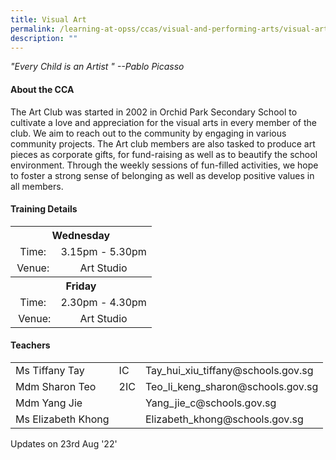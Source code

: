 ```yaml
---
title: Visual Art
permalink: /learning-at-opss/ccas/visual-and-performing-arts/visual-art
description: ""
---
```

<p><em>"Every Child is an Artist " --Pablo Picasso</em></p>
<h4>About the CCA</h4>

<p>The Art Club was started in 2002 in Orchid Park Secondary School to cultivate a love and appreciation for the visual arts in every member of the club. We aim to reach out to the community by engaging in various community projects. The Art club members are also tasked to produce art pieces as corporate gifts, for fund-raising as well as to beautify the school environment. Through the weekly sessions of fun-filled activities, we hope to foster a strong sense of belonging as well as develop positive values in all members.</p>
<h4>Training Details</h4>
<table>
<tbody>
<tr>
<th style="text-align: center;" colspan="2">Wednesday</th>
</tr>
<tr>
<td style="text-align: center;">Time:</td>
<td style="text-align: center;">3.15pm - 5.30pm</td>
</tr>
<tr>
<td style="text-align: center;">Venue:</td>
<td style="text-align: center;">Art Studio</td>
</tr>
<tr>
<th style="text-align: center;" colspan="2">Friday</th>
</tr>
<tr>
<td style="text-align: center;">Time:</td>
<td style="text-align: center;">2.30pm - 4.30pm</td>
</tr>
<tr>
<td style="text-align: center;">&nbsp;Venue:</td>
<td style="text-align: center;">Art Studio</td>
</tr>
</tbody>
</table>
<h4>Teachers</h4>
<table>
<tbody>
<tr>
<td>Ms Tiffany Tay</td>
<td>IC</td>
<td>Tay_hui_xiu_tiffany@schools.gov.sg</td>
</tr>
<tr>
<td>Mdm Sharon Teo</td>
<td>2IC</td>
<td>Teo_li_keng_sharon@schools.gov.sg</td>
</tr>
<tr>
<td>Mdm Yang Jie</td>
<td>&nbsp;</td>
<td>Yang_jie_c@schools.gov.sg</td>
</tr>
<tr>
<td>Ms Elizabeth Khong</td>
<td>&nbsp;</td>
<td>Elizabeth_khong@schools.gov.sg</td>
</tr>
</tbody>
</table>
<p>Updates on 23rd Aug '22'</p>
